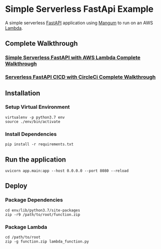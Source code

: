 # Simple Serverless FastApi Example


A simple serverless [FastAPI](https://fastapi.tiangolo.com/) application using [Mangum](https://pypi.org/project/mangum/) to run on an AWS [Lambda](https://aws.amazon.com/lambda/).

## Complete Walkthrough

### [Simple Serverless FastAPI with AWS Lambda Complete Walkthrough](https://deadbearcode.com/simple-serverless-fastapi-with-aws-lambda/)


### [Serverless FastAPI CICD with CircleCi Complete Walkthrough](https://deadbearcode.com/serverless-fastapi-cicd-circleci/)

## Installation

### Setup Virtual Environment

```shell
virtualenv -p python3.7 env
source ./env/bin/activate
```

### Install Dependencies

```shell
pip install -r requirements.txt
```

## Run the application

```shell
uvicorn app.main:app --host 0.0.0.0 --port 8080 --reload
```

## Deploy

### Package Dependencies

```shell
cd env/lib/python3.7/site-packages
zip -r9 /path/to/root/function.zip
```

### Package Lambda

```shell
cd /path/to/root
zip -g function.zip lambda_function.py
```
